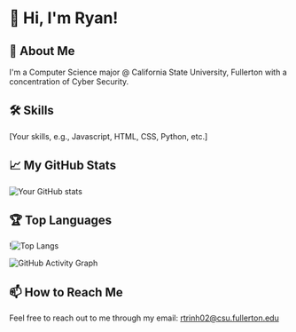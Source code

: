 # 👋 Hi, I'm Ryan!

## 🚀 About Me
I'm a Computer Science major @ California State University, Fullerton with a concentration of Cyber Security.

## 🛠 Skills
[Your skills, e.g., Javascript, HTML, CSS, Python, etc.]

## 📈 My GitHub Stats

![Your GitHub stats](https://github-readme-stats.vercel.app/api?username=spill&show_icons=true&theme=radical)

## 🏆 Top Languages

!![Top Langs](https://github-readme-stats.vercel.app/api/top-langs/?username=spill&layout=compact&theme=vue)

![GitHub Activity Graph](https://activity-graph.herokuapp.com/graph?username=spill&bg_color=000000&color=ffffff&line=00ff00&point=ffffff&area=true&hide_border=true)



## 📫 How to Reach Me
Feel free to reach out to me through my email: rtrinh02@csu.fullerton.edu
